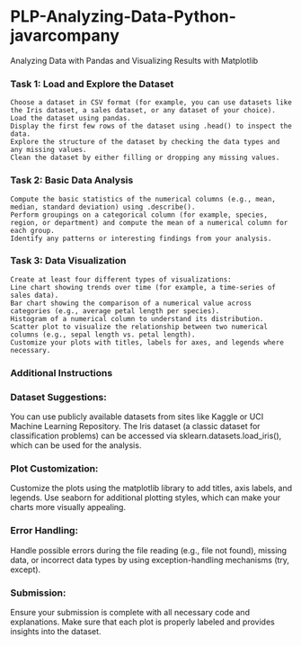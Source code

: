 # PLP-Analyzing-Data-Python-javarcompany
Analyzing Data with Pandas and Visualizing Results with Matplotlib

### Task 1: Load and Explore the Dataset
    Choose a dataset in CSV format (for example, you can use datasets like the Iris dataset, a sales dataset, or any dataset of your choice).
    Load the dataset using pandas.
    Display the first few rows of the dataset using .head() to inspect the data.
    Explore the structure of the dataset by checking the data types and any missing values.
    Clean the dataset by either filling or dropping any missing values.

### Task 2: Basic Data Analysis
    Compute the basic statistics of the numerical columns (e.g., mean, median, standard deviation) using .describe().
    Perform groupings on a categorical column (for example, species, region, or department) and compute the mean of a numerical column for each group.
    Identify any patterns or interesting findings from your analysis.

### Task 3: Data Visualization
    Create at least four different types of visualizations:
    Line chart showing trends over time (for example, a time-series of sales data).
    Bar chart showing the comparison of a numerical value across categories (e.g., average petal length per species).
    Histogram of a numerical column to understand its distribution.
    Scatter plot to visualize the relationship between two numerical columns (e.g., sepal length vs. petal length).
    Customize your plots with titles, labels for axes, and legends where necessary.



### Additional Instructions

### Dataset Suggestions:

You can use publicly available datasets from sites like Kaggle or UCI Machine Learning Repository.
The Iris dataset (a classic dataset for classification problems) can be accessed via sklearn.datasets.load_iris(), which can be used for the analysis.

### Plot Customization:

Customize the plots using the matplotlib library to add titles, axis labels, and legends.
Use seaborn for additional plotting styles, which can make your charts more visually appealing.

### Error Handling:

Handle possible errors during the file reading (e.g., file not found), missing data, or incorrect data types by using exception-handling mechanisms (try, except).

### Submission:

Ensure your submission is complete with all necessary code and explanations. Make sure that each plot is properly labeled and provides insights into the dataset.